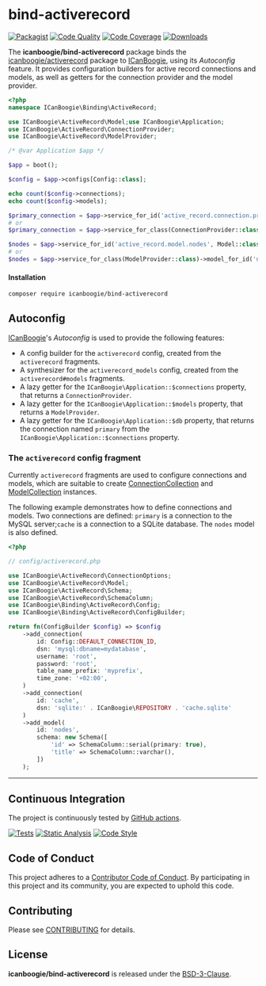 # bind-activerecord

[![Packagist](https://img.shields.io/packagist/v/icanboogie/bind-activerecord.svg)](https://packagist.org/packages/icanboogie/bind-activerecord)
[![Code Quality](https://img.shields.io/scrutinizer/g/ICanBoogie/bind-activerecord.svg)](https://scrutinizer-ci.com/g/ICanBoogie/bind-activerecord)
[![Code Coverage](https://img.shields.io/coveralls/ICanBoogie/bind-activerecord.svg)](https://coveralls.io/r/ICanBoogie/bind-activerecord)
[![Downloads](https://img.shields.io/packagist/dt/icanboogie/bind-activerecord.svg)](https://packagist.org/packages/icanboogie/bind-activerecord)

The **icanboogie/bind-activerecord** package binds the [icanboogie/activerecord][] package to
[ICanBoogie][], using its _Autoconfig_ feature. It provides configuration builders for active record
connections and models, as well as getters for the connection provider and the model provider.

```php
<?php
namespace ICanBoogie\Binding\ActiveRecord;

use ICanBoogie\ActiveRecord\Model;use ICanBoogie\Application;
use ICanBoogie\ActiveRecord\ConnectionProvider;
use ICanBoogie\ActiveRecord\ModelProvider;

/* @var Application $app */

$app = boot();

$config = $app->configs[Config::class];

echo count($config->connections);
echo count($config->models);

$primary_connection = $app->service_for_id('active_record.connection.primary', Connection::class);
# or
$primary_connection = $app->service_for_class(ConnectionProvider::class)->connection_for_id('primary');

$nodes = $app->service_for_id('active_record.model.nodes', Model::class);
# or
$nodes = $app->service_for_class(ModelProvider::class)->model_for_id('nodes');
```



#### Installation

```bash
composer require icanboogie/bind-activerecord
```



## Autoconfig

[ICanBoogie][]'s _Autoconfig_ is used to provide the following features:

- A config builder for the `activerecord` config, created from the `activerecord` fragments.
- A synthesizer for the `activerecord_models` config, created from the `activerecord#models`
  fragments.
- A lazy getter for the `ICanBoogie\Application::$connections` property, that returns
a `ConnectionProvider`.
- A lazy getter for the `ICanBoogie\Application::$models` property, that returns
a `ModelProvider`.
- A lazy getter for the `ICanBoogie\Application::$db` property, that returns the connection named
`primary` from the `ICanBoogie\Application::$connections` property.





### The `activerecord` config fragment

Currently `activerecord` fragments are used to configure connections and models, which are suitable
to create [ConnectionCollection][] and [ModelCollection][] instances.

The following example demonstrates how to define connections and models. Two connections are
defined: `primary` is a connection to the MySQL server;`cache` is a connection to a SQLite database.
The `nodes` model is also defined.

```php
<?php

// config/activerecord.php

use ICanBoogie\ActiveRecord\ConnectionOptions;
use ICanBoogie\ActiveRecord\Model;
use ICanBoogie\ActiveRecord\Schema;
use ICanBoogie\ActiveRecord\SchemaColumn;
use ICanBoogie\Binding\ActiveRecord\Config;
use ICanBoogie\Binding\ActiveRecord\ConfigBuilder;

return fn(ConfigBuilder $config) => $config
    ->add_connection(
        id: Config::DEFAULT_CONNECTION_ID,
        dsn: 'mysql:dbname=mydatabase',
        username: 'root',
        password: 'root',
        table_name_prefix: 'myprefix',
        time_zone: '+02:00',
    )
    ->add_connection(
        id: 'cache',
        dsn: 'sqlite:' . ICanBoogie\REPOSITORY . 'cache.sqlite'
    )
    ->add_model(
        id: 'nodes',
        schema: new Schema([
            'id' => SchemaColumn::serial(primary: true),
            'title' => SchemaColumn::varchar(),
        ])
    );
```



----------



## Continuous Integration

The project is continuously tested by [GitHub actions](https://github.com/ICanBoogie/bind-activerecord/actions).

[![Tests](https://github.com/ICanBoogie/activerecord/workflows/test/badge.svg?branch=master)](https://github.com/ICanBoogie/activerecord/actions?query=workflow%3Atest)
[![Static Analysis](https://github.com/ICanBoogie/activerecord/workflows/static-analysis/badge.svg?branch=master)](https://github.com/ICanBoogie/ActiveRecord/actions?query=workflow%3Astatic-analysis)
[![Code Style](https://github.com/ICanBoogie/activerecord/workflows/code-style/badge.svg?branch=master)](https://github.com/ICanBoogie/activerecord/actions?query=workflow%3Acode-style)



## Code of Conduct

This project adheres to a [Contributor Code of Conduct](CODE_OF_CONDUCT.md). By participating in
this project and its community, you are expected to uphold this code.



## Contributing

Please see [CONTRIBUTING](CONTRIBUTING.md) for details.



## License

**icanboogie/bind-activerecord** is released under the [BSD-3-Clause](LICENSE).






[ICanBoogie]: https://icanboogie.org/
[documentation]:           https://icanboogie.org/api/bind-activerecord/master/
[ConnectionCollection]:    https://icanboogie.org/api/activerecord/master/class-ICanBoogie.ActiveRecord.ConnectionCollection.html
[ModelCollection]:         https://icanboogie.org/api/activerecord/master/class-ICanBoogie.ActiveRecord.ModelCollection.html
[icanboogie/activerecord]: https://github.com/ICanBoogie/ActiveRecord
